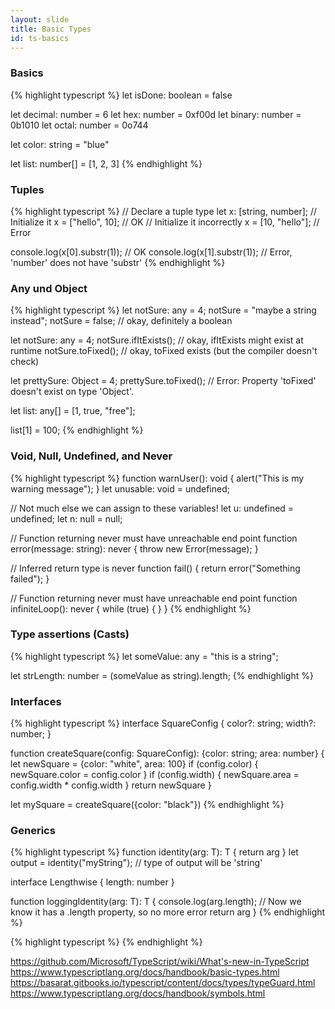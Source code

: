 ```yaml
---
layout: slide
title: Basic Types
id: ts-basics
---
```

<section markdown="1">

### Basics

{% highlight typescript %}
let isDone: boolean = false

let decimal: number = 6
let hex: number = 0xf00d
let binary: number = 0b1010
let octal: number = 0o744

let color: string = "blue"

let list: number[] = [1, 2, 3]
{% endhighlight %}

</section>

<section markdown="1">

### Tuples

{% highlight typescript %}
// Declare a tuple type
let x: [string, number];
// Initialize it
x = ["hello", 10]; // OK
// Initialize it incorrectly
x = [10, "hello"]; // Error

console.log(x[0].substr(1)); // OK
console.log(x[1].substr(1)); // Error, 'number' does not have 'substr'
{% endhighlight %}

</section>

<section markdown="1">

### Any und Object

{% highlight typescript %}
let notSure: any = 4;
notSure = "maybe a string instead";
notSure = false; // okay, definitely a boolean

let notSure: any = 4;
notSure.ifItExists(); // okay, ifItExists might exist at runtime
notSure.toFixed(); // okay, toFixed exists (but the compiler doesn't check)

let prettySure: Object = 4;
prettySure.toFixed(); // Error: Property 'toFixed' doesn't exist on type 'Object'.

let list: any[] = [1, true, "free"];

list[1] = 100;
{% endhighlight %}

</section>

<section markdown="1">

### Void, Null, Undefined, and Never

{% highlight typescript %}
function warnUser(): void {
    alert("This is my warning message");
}
let unusable: void = undefined;

// Not much else we can assign to these variables!
let u: undefined = undefined;
let n: null = null;

// Function returning never must have unreachable end point
function error(message: string): never {
    throw new Error(message);
}

// Inferred return type is never
function fail() {
    return error("Something failed");
}

// Function returning never must have unreachable end point
function infiniteLoop(): never {
    while (true) {
    }
}
{% endhighlight %}

</section>

<section markdown="1">

### Type assertions (Casts)

{% highlight typescript %}
let someValue: any = "this is a string";

let strLength: number = (someValue as string).length;
{% endhighlight %}

</section>

<section markdown="1">

### Interfaces

{% highlight typescript %}
interface SquareConfig {
    color?: string;
    width?: number;
}

function createSquare(config: SquareConfig): {color: string; area: number} {
    let newSquare = {color: "white", area: 100}
    if (config.color) {
        newSquare.color = config.color
    }
    if (config.width) {
        newSquare.area = config.width * config.width
    }
    return newSquare
}

let mySquare = createSquare({color: "black"})
{% endhighlight %}

</section>

<section markdown="1">

### Generics

{% highlight typescript %}
function identity<T>(arg: T): T {
    return arg
}
let output = identity("myString");  // type of output will be 'string'


interface Lengthwise {
    length: number
}

function loggingIdentity<T extends Lengthwise>(arg: T): T {
    console.log(arg.length);  // Now we know it has a .length property, so no more error
    return arg
}
{% endhighlight %}

</section>

<section markdown="1">

{% highlight typescript %}
{% endhighlight %}

</section>

<section markdown="1">

https://github.com/Microsoft/TypeScript/wiki/What's-new-in-TypeScript
https://www.typescriptlang.org/docs/handbook/basic-types.html
https://basarat.gitbooks.io/typescript/content/docs/types/typeGuard.html
https://www.typescriptlang.org/docs/handbook/symbols.html

</section>
